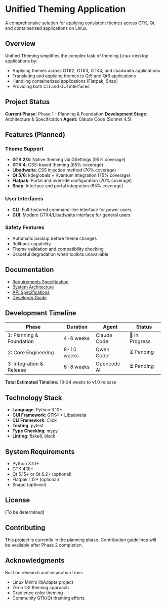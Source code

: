 # Unified Theming Application

A comprehensive solution for applying consistent themes across GTK, Qt, and containerized applications on Linux.

## Overview

Unified Theming simplifies the complex task of theming Linux desktop applications by:
- Applying themes across GTK2, GTK3, GTK4, and libadwaita applications
- Translating and applying themes to Qt5 and Qt6 applications
- Handling containerized applications (Flatpak, Snap)
- Providing both CLI and GUI interfaces

## Project Status

**Current Phase:** Phase 1 - Planning & Foundation
**Development Stage:** Architecture & Specification
**Agent:** Claude Code (Sonnet 4.5)

## Features (Planned)

### Theme Support
- **GTK 2/3**: Native theming via GSettings (95% coverage)
- **GTK 4**: CSS-based theming (85% coverage)
- **Libadwaita**: CSS injection method (70% coverage)
- **Qt 5/6**: kdeglobals + Kvantum integration (75% coverage)
- **Flatpak**: Portal and override configuration (70% coverage)
- **Snap**: Interface and portal integration (65% coverage)

### User Interfaces
- **CLI**: Full-featured command-line interface for power users
- **GUI**: Modern GTK4/Libadwaita interface for general users

### Safety Features
- Automatic backup before theme changes
- Rollback capability
- Theme validation and compatibility checking
- Graceful degradation when toolkits unavailable

## Documentation

- [Requirements Specification](docs/requirements_specification.md)
- [System Architecture](docs/architecture.md)
- [API Specifications](docs/api_specifications.md)
- [Developer Guide](docs/developer_guide.md)

## Development Timeline

| Phase | Duration | Agent | Status |
|-------|----------|-------|--------|
| 1: Planning & Foundation | 4-6 weeks | Claude Code | 🔄 In Progress |
| 2: Core Engineering | 8-10 weeks | Qwen Coder | ⏳ Pending |
| 3: Integration & Release | 6-8 weeks | Opencode AI | ⏳ Pending |

**Total Estimated Timeline:** 18-24 weeks to v1.0 release

## Technology Stack

- **Language**: Python 3.10+
- **GUI Framework**: GTK4 + Libadwaita
- **CLI Framework**: Click
- **Testing**: pytest
- **Type Checking**: mypy
- **Linting**: flake8, black

## System Requirements

- Python 3.10+
- GTK 4.10+
- Qt 5.15+ or Qt 6.2+ (optional)
- Flatpak 1.12+ (optional)
- Snapd (optional)

## License

[To be determined]

## Contributing

This project is currently in the planning phase. Contribution guidelines will be available after Phase 2 completion.

## Acknowledgments

Built on research and inspiration from:
- Linux Mint's libAdapta project
- Zorin OS theming approach
- Gradience color theming
- Community GTK/Qt theming efforts
